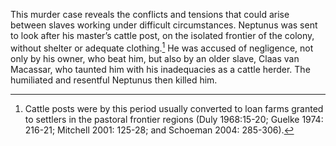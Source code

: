 This murder case reveals the conflicts and tensions that could arise between slaves working under difficult circumstances. Neptunus was sent to look after his master’s cattle post, on the isolated frontier of the colony, without shelter or adequate clothing.[^1] He was accused of negligence, not only by his owner, who beat him, but also by an older slave, Claas van Macassar, who taunted him with his inadequacies as a cattle herder. The humiliated and resentful Neptunus then killed him.

[^1]: Cattle posts were by this period usually converted to loan farms granted to settlers in the pastoral frontier regions (Duly 1968:15-20; Guelke 1974: 216-21; Mitchell 2001: 125-28; and Schoeman 2004: 285-306).

